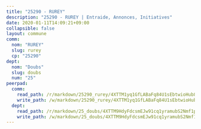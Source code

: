 ```yaml
---
title: "25290 - RUREY"
description: "25290 - RUREY | Entraide, Annonces, Initiatives"
date: 2020-01-11T14:09:21+09:00
collapsible: false
layout: commune
comm:
  nom: "RUREY"
  slug: rurey
  cp: "25290"
dept:
  nom: "Doubs"
  slug: doubs
  num: "25"
peerpad:
  comm:
    read_path: /r/markdown/25290_rurey/4XTTM1yq1GfLABaFq84U1sEbtwioHub8cF8YtNwKu7TJ75eD3
    write_path: /w/markdown/25290_rurey/4XTTM1yq1GfLABaFq84U1sEbtwioHub8cF8YtNwKu7TJ75eD3-K3TgV5EDMJPqvraiTw9X1NtcmYWzUvSy5avqV3nFDDgyL7vEBVdTEkcvPydXjrmqSNxTmHePmDU3xTtdLTKCDFH5izGKb82beS3wVqqzgKLaaeV6RP3rzvA4sJuwN1nGdKRNqEkm
  dept:
    read_path: /r/markdown/25_doubs/4XTTM9HdyFdcsmEJw91cq1yramubS2Nmf1ps2s84xcMxY74Zv
    write_path: /w/markdown/25_doubs/4XTTM9HdyFdcsmEJw91cq1yramubS2Nmf1ps2s84xcMxY74Zv-K3TgURza6A4QY75MscA2g52nUX9tjMQaHW9mgBSgyRKNNp3M6gkaXA9iDDtpbSx22mTSZbQLYS1izbwsznz8e9u5BERCmGKxZ379xV2nAaDe1bGyxrjytc7G1EcbGtknRFYQ1Lxp
---
```


